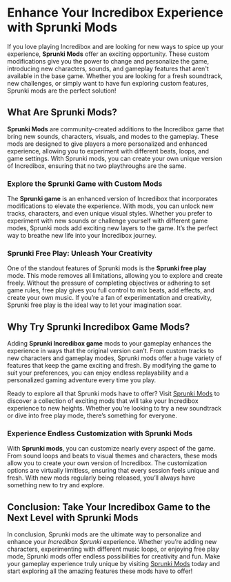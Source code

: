 <h1>Enhance Your Incredibox Experience with Sprunki Mods</h1> <p>If you love playing Incredibox and are looking for new ways to spice up your experience, <strong>Sprunki Mods</strong> offer an exciting opportunity. These custom modifications give you the power to change and personalize the game, introducing new characters, sounds, and gameplay features that aren't available in the base game. Whether you are looking for a fresh soundtrack, new challenges, or simply want to have fun exploring custom features, Sprunki mods are the perfect solution!</p> <h2>What Are Sprunki Mods?</h2> <p><strong>Sprunki Mods</strong> are community-created additions to the Incredibox game that bring new sounds, characters, visuals, and modes to the gameplay. These mods are designed to give players a more personalized and enhanced experience, allowing you to experiment with different beats, loops, and game settings. With Sprunki mods, you can create your own unique version of Incredibox, ensuring that no two playthroughs are the same.</p> <h3>Explore the Sprunki Game with Custom Mods</h3> <p>The <strong>Sprunki game</strong> is an enhanced version of Incredibox that incorporates modifications to elevate the experience. With mods, you can unlock new tracks, characters, and even unique visual styles. Whether you prefer to experiment with new sounds or challenge yourself with different game modes, Sprunki mods add exciting new layers to the game. It’s the perfect way to breathe new life into your Incredibox journey.</p> <h3>Sprunki Free Play: Unleash Your Creativity</h3> <p>One of the standout features of Sprunki mods is the <strong>Sprunki free play</strong> mode. This mode removes all limitations, allowing you to explore and create freely. Without the pressure of completing objectives or adhering to set game rules, free play gives you full control to mix beats, add effects, and create your own music. If you’re a fan of experimentation and creativity, Sprunki free play is the ideal way to let your imagination soar.</p> <h2>Why Try Sprunki Incredibox Game Mods?</h2> <p>Adding <strong>Sprunki Incredibox game</strong> mods to your gameplay enhances the experience in ways that the original version can’t. From custom tracks to new characters and gameplay modes, Sprunki mods offer a huge variety of features that keep the game exciting and fresh. By modifying the game to suit your preferences, you can enjoy endless replayability and a personalized gaming adventure every time you play.</p> <p>Ready to explore all that Sprunki mods have to offer? Visit <a href="https://sprunkimod.github.io/" target="_blank" rel="noopener noreferrer">Sprunki Mods</a> to discover a collection of exciting mods that will take your Incredibox experience to new heights. Whether you're looking to try a new soundtrack or dive into free play mode, there’s something for everyone.</p> <h3>Experience Endless Customization with Sprunki Mods</h3> <p>With <strong>Sprunki mods</strong>, you can customize nearly every aspect of the game. From sound loops and beats to visual themes and characters, these mods allow you to create your own version of Incredibox. The customization options are virtually limitless, ensuring that every session feels unique and fresh. With new mods regularly being released, you’ll always have something new to try and explore.</p> <h2>Conclusion: Take Your Incredibox Game to the Next Level with Sprunki Mods</h2> <p>In conclusion, Sprunki mods are the ultimate way to personalize and enhance your <em>Incredibox Sprunki</em> experience. Whether you’re adding new characters, experimenting with different music loops, or enjoying free play mode, Sprunki mods offer endless possibilities for creativity and fun. Make your gameplay experience truly unique by visiting <a href="https://sprunkimod.github.io/" target="_blank" rel="noopener noreferrer">Sprunki Mods</a> today and start exploring all the amazing features these mods have to offer!</p>
